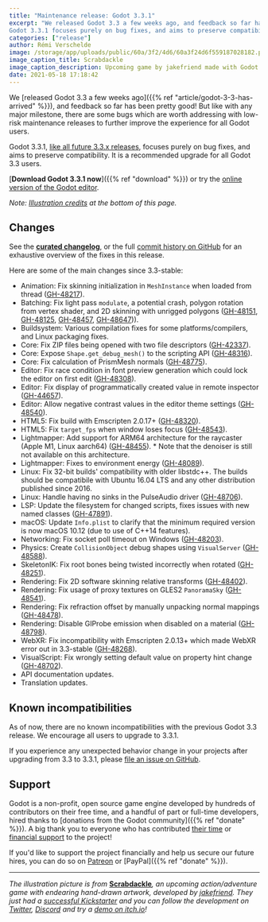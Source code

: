 ```yaml
---
title: "Maintenance release: Godot 3.3.1"
excerpt: "We released Godot 3.3 a few weeks ago, and feedback so far has been pretty good! But like with any major milestone, there are some bugs which are worth addressing with low-risk maintenance releases to further improve the experience for all Godot users.
Godot 3.3.1 focuses purely on bug fixes, and aims to preserve compatibility."
categories: ["release"]
author: Rémi Verschelde
image: /storage/app/uploads/public/60a/3f2/4d6/60a3f24d6f559187028182.png
image_caption_title: Scrabdackle
image_caption_description: Upcoming game by jakefriend made with Godot Engine
date: 2021-05-18 17:18:42
---
```


We [released Godot 3.3 a few weeks ago]({{% ref "article/godot-3-3-has-arrived" %}}), and feedback so far has been pretty good! But like with any major milestone, there are some bugs which are worth addressing with low-risk maintenance releases to further improve the experience for all Godot users.

Godot 3.3.1, [like all future 3.3.x releases](https://docs.godotengine.org/en/3.3/about/release_policy.html), focuses purely on bug fixes, and aims to preserve compatibility. It is a recommended upgrade for all Godot 3.3 users.

[**Download Godot 3.3.1 now**]({{% ref "download" %}}) or try the [online version of the Godot editor](https://editor.godotengine.org/3.3.1.stable/).

*Note: [Illustration credits](#credits) at the bottom of this page.*

## Changes

See the [**curated changelog**](https://github.com/godotengine/godot/blob/3.3.1-stable/CHANGELOG.md), or the full [commit history on GitHub](https://github.com/godotengine/godot/compare/3.3-stable...3.3.1-stable) for an exhaustive overview of the fixes in this release.

Here are some of the main changes since 3.3-stable:

- Animation: Fix skinning initialization in `MeshInstance` when loaded from thread ([GH-48217](https://github.com/godotengine/godot/pull/48217)).
- Batching: Fix light pass `modulate`, a potential crash, polygon rotation from vertex shader, and 2D skinning with unrigged polygons ([GH-48151](https://github.com/godotengine/godot/pull/48151), [GH-48125](https://github.com/godotengine/godot/pull/48125), [GH-48457](https://github.com/godotengine/godot/pull/48457), [GH-48647](https://github.com/godotengine/godot/pull/48647))).
- Buildsystem: Various compilation fixes for some platforms/compilers, and Linux packaging fixes.
- Core: Fix ZIP files being opened with two file descriptors ([GH-42337](https://github.com/godotengine/godot/pull/42337)).
- Core: Expose `Shape.get_debug_mesh()` to the scripting API ([GH-48316](https://github.com/godotengine/godot/pull/48316)).
- Core: Fix calculation of PrismMesh normals ([GH-48775](https://github.com/godotengine/godot/pull/48775)).
- Editor: Fix race condition in font preview generation which could lock the editor on first edit ([GH-48308](https://github.com/godotengine/godot/pull/48308)).
- Editor: Fix display of programmatically created value in remote inspector ([GH-44657](https://github.com/godotengine/godot/pull/44657)).
- Editor: Allow negative contrast values in the editor theme settings ([GH-48540](https://github.com/godotengine/godot/pull/48540)).
- HTML5: Fix build with Emscripten 2.0.17+ ([GH-48320](https://github.com/godotengine/godot/pull/48320)).
- HTML5: Fix `target_fps` when window loses focus ([GH-48543](https://github.com/godotengine/godot/pull/48543)).
- Lightmapper: Add support for ARM64 architecture for the raycaster (Apple M1, Linux aarch64) ([GH-48455](https://github.com/godotengine/godot/pull/48455)).
      * Note that the denoiser is still not available on this architecture.
- Lightmapper: Fixes to environment energy ([GH-48089](https://github.com/godotengine/godot/pull/48089)).
- Linux: Fix 32-bit builds' compatibility with older libstdc++. The builds should be compatibile with Ubuntu 16.04 LTS and any other distribution published since 2016.
- Linux: Handle having no sinks in the PulseAudio driver ([GH-48706](https://github.com/godotengine/godot/pull/48706)).
- LSP: Update the filesystem for changed scripts, fixes issues with new named classes ([GH-47891](https://github.com/godotengine/godot/pull/47891)).
- macOS: Update `Info.plist` to clarify that the minimum required version is now macOS 10.12 (due to use of C++14 features).
- Networking: Fix socket poll timeout on Windows ([GH-48203](https://github.com/godotengine/godot/pull/48203)).
- Physics: Create `CollisionObject` debug shapes using `VisualServer` ([GH-48588](https://github.com/godotengine/godot/pull/48588)).
- SkeletonIK: Fix root bones being twisted incorrectly when rotated ([GH-48251](https://github.com/godotengine/godot/pull/48251)).
- Rendering: Fix 2D software skinning relative transforms ([GH-48402](https://github.com/godotengine/godot/pull/48402)).
- Rendering: Fix usage of proxy textures on GLES2 `PanoramaSky` ([GH-48541](https://github.com/godotengine/godot/pull/48541)).
- Rendering: Fix refraction offset by manually unpacking normal mappings ([GH-48478](https://github.com/godotengine/godot/pull/48478)).
- Rendering: Disable GIProbe emission when disabled on a material ([GH-48798](https://github.com/godotengine/godot/pull/48798)).
- WebXR: Fix incompatibility with Emscripten 2.0.13+ which made WebXR error out in 3.3-stable ([GH-48268](https://github.com/godotengine/godot/pull/48268)).
- VisualScript: Fix wrongly setting default value on property hint change ([GH-48702](https://github.com/godotengine/godot/pull/48702)).
- API documentation updates.
- Translation updates.

## Known incompatibilities

As of now, there are no known incompatibilities with the previous Godot 3.3 release. We encourage all users to upgrade to 3.3.1.

If you experience any unexpected behavior change in your projects after upgrading from 3.3 to 3.3.1, please [file an issue on GitHub](https://github.com/godotengine/godot/issues).

## Support

Godot is a non-profit, open source game engine developed by hundreds of contributors on their free time, and a handful of part or full-time developers, hired thanks to [donations from the Godot community]({{% ref "donate" %}}). A big thank you to everyone who has contributed [their time](https://github.com/godotengine/godot/blob/master/AUTHORS.md) or [financial support](https://github.com/godotengine/godot/blob/master/DONORS.md) to the project!

If you'd like to support the project financially and help us secure our future hires, you can do so on [Patreon](https://www.patreon.com/godotengine) or [PayPal]({{% ref "donate" %}}).

---

*The illustration picture is from* [**Scrabdackle**](https://jakefriend.itch.io/scrabdackle)*, an upcoming action/adventure game with endearing hand-drawn artwork, developed by [jakefriend](https://twitter.com/jakefriend_dev). They just had a [successful Kickstarter](https://www.kickstarter.com/projects/jakefriend/scrabdackle/description) and you can follow the development on [Twitter](https://twitter.com/jakefriend_dev), [Discord](https://discord.gg/bUY6HP8) and try a [demo on itch.io](https://jakefriend.itch.io/scrabdackle)!*
